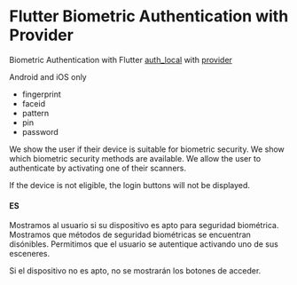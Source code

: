 # Flutter Biometric Authentication with Provider
Biometric Authentication with Flutter
[auth_local](https://pub.dev/packages/local_auth) with [provider](https://pub.dev/packages/provider)

Android and iOS only

- fingerprint
- faceid
- pattern
- pin
- password

We show the user if their device is suitable for biometric security.
We show which biometric security methods are available.
We allow the user to authenticate by activating one of their scanners.

If the device is not eligible, the login buttons will not be displayed.

#### ES

Mostramos al usuario si su dispositivo es apto para seguridad biométrica.
Mostramos que métodos de seguridad biométricas se encuentran disónibles.
Permitimos que el usuario se autentique activando uno de sus esceneres.

Si el dispositivo no es apto, no se mostrarán los botones de acceder.

